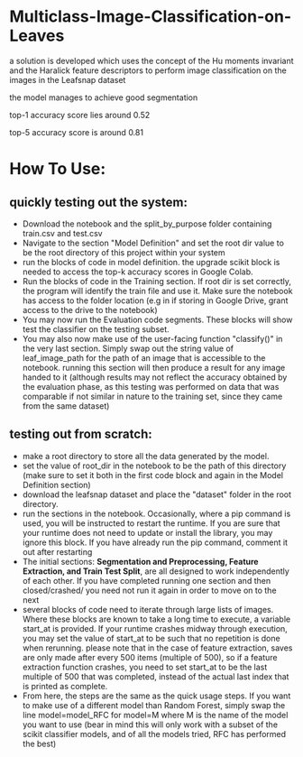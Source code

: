 # Multiclass-Image-Classification-on-Leaves
a solution is developed which uses the concept of the Hu moments invariant and the Haralick feature descriptors to perform image classification on the images in the Leafsnap dataset

the model manages to achieve good segmentation

top-1 accuracy score lies around 0.52

top-5 accuracy score is around 0.81
# How To Use:
## quickly testing out the system:
* Download the notebook and the split_by_purpose folder containing train.csv and test.csv
* Navigate to the section "Model Definition" and set the root dir value to be the root directory of this project within your system
* run the blocks of code in model definition. the upgrade scikit block is needed to access the top-k accuracy scores in Google Colab.
* Run the blocks of code in the Training section. If root dir is set correctly, the program will identify the train file and use it. Make sure the notebook has access to the folder location (e.g in if storing in Google Drive, grant access to the drive to the notebook)
* You may now run the Evaluation code segments. These blocks will show test the classifier on the testing subset. 
* You may also now make use of the user-facing function "classify()" in the very last section. Simply swap out the string value of leaf_image_path for the path of an image that is accessible to the notebook. running this section will then produce a result for any image handed to it (although results may not reflect the accuracy obtained by the evaluation phase, as this testing was performed on data that was comparable if not similar in nature to the training set, since they came from the same dataset)
## testing out from scratch:
* make a root directory to store all the data generated by the model.
* set the value of root_dir in the notebook to be the path of this directory (make sure to set it both in the first code block and again in the Model Definition section)
* download the leafsnap dataset and place the "dataset" folder in the root directory.
* run the sections in the notebook. Occasionally, where a pip command is used, you will be instructed to restart the runtime. If you are sure that your runtime does not need to update or install the library, you may ignore this block. If you have already run the pip command, comment it out after restarting
* The initial sections: **Segmentation and Preprocessing, Feature Extraction, and Train Test Split**, are all designed to work independently of each other. If you have completed running one section and then closed/crashed/ you need not run it again in order to move on to the next
* several blocks of code need to iterate through large lists of images. Where these blocks are known to take a long time to execute, a variable start_at is provided. If your runtime crashes midway through execution, you may set the value of start_at to be such that no repetition is done when rerunning. please note that in the case of feature extraction, saves are only made after every 500 items (multiple of 500), so if a feature extraction function crashes, you need to set start_at to be the last multiple of 500 that was completed, instead of the actual last index that is printed as complete.
* From here, the steps are the same as the quick usage steps. If you want to make use of a different model than Random Forest, simply swap the line model=model_RFC for model=M where M is the name of the model you want to use (bear in mind this will only work with a subset of the scikit classifier models, and of all the models tried, RFC has performed the best)
